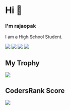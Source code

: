 # Hi 👋
### I'm rajaopak
I am a High School Student.

![](https://raw.githubusercontent.com/RAJAOPAK/github-stats/master/generated/overview.svg#gh-dark-mode-only)
![](https://raw.githubusercontent.com/RAJAOPAK/github-stats/master/generated/overview.svg#gh-light-mode-only)
![](https://raw.githubusercontent.com/RAJAOPAK/github-stats/master/generated/languages.svg#gh-dark-mode-only)
![](https://raw.githubusercontent.com/RAJAOPAK/github-stats/master/generated/languages.svg#gh-light-mode-only)

## My Trophy
![](https://github-profile-trophy.vercel.app/?username=rajaopak)

## CodersRank Score
[![](https://cr-ss-service.azurewebsites.net/api/ScreenShot?widget=summary&username=rajopak)](https://profile.codersrank.io/user/rajopak)
